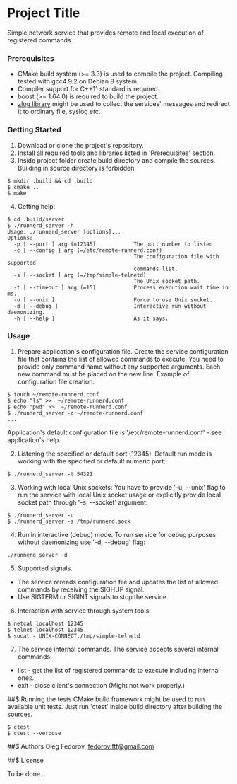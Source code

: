 # Project Title

Simple network service that provides remote and local execution of registered commands.

### Prerequisites
* CMake build system (>= 3.3) is used to compile the project. Compiling tested with gcc4.9.2 on Debian 8 system. 
* Compiler support for C++11 standard is required.
* boost (>= 1.64.0) is required to build the project.
* [zlog library](https://github.com/HardySimpson/zlog) might be used to collect the services' messages and redirect it to ordinary file, syslog etc.

### Getting Started

1. Download or clone the project's repository.
2. Install all required tools and libraries listed in 'Prerequisites' section.
3. Inside project folder create build directory and compile the sources. Building in source directory is forbidden.
```
$ mkdir .build && cd .build
$ cmake ..
$ make
```
4. Getting help:
```
$ cd .build/server
$ ./runnerd_server -h
Usage: ./runnerd_server [options]... 
Options:
  -p [ --port ] arg (=12345)            The port number to listen.
  -c [ --config ] arg (=/etc/remote-runnerd.conf)
                                        The configuration file with supported 
                                        commands list.
  -s [ --socket ] arg (=/tmp/simple-telnetd)
                                        The Unix socket path.
  -t [ --timeout ] arg (=15)            Process execution wait time in ms.
  -u [ --unix ]                         Force to use Unix socket.
  -d [ --debug ]                        Interactive run without daemonizing.
  -h [ --help ]                         As it says.

```

### Usage

1. Prepare application's configuration file. 
Create the service configuration file that contains the list of allowed commands to execute. You need to provide only command name without any supported arguments. Each new command must be placed on the new line.
Example of configuration file creation:
```
$ touch ~/remote-runnerd.conf
$ echo "ls" >>  ~/remote-runnerd.conf
$ echo "pwd" >>  ~/remote-runnerd.conf
$ ./runnerd_server -c ~/remote-runnerd.conf
...
```
Application's default configuration file is '/etc/remote-runnerd.conf' - see application's help.

2. Listening the specified or default port (12345).
Default run mode is working with the specified or default numeric port:
```
$ ./runnerd_server -t 54321
``` 

3. Working with local Unix sockets:
You have to provide '-u, --unix' flag to run the service with local Unix socket usage or explicitly provide local socket path through '-s, --socket' argument:
```
$ ./runnerd_server -u
$ ./runnerd_server -s /tmp/runnerd.sock
```

4. Run in interactive (debug) mode.
To run service for debug purposes without daemonizing use '-d, --debug' flag:
```
./runnerd_server -d
```
5. Supported signals.
* The service rereads configuration file and updates the list of allowed commands by receiving the SIGHUP signal.
* Use SIGTERM or SIGINT signals to stop the service.

6. Interaction with service through system tools:
```
$ netcal localhost 12345
$ telnet localhost 12345
$ socat - UNIX-CONNECT:/tmp/simple-telnetd
```

7. The service internal commands.
The service accepts several internal commands:
* list - get the list of registered commands to execute including internal ones.
* exit - close client's connection (Might not work properly.) 

##$ Running the tests
CMake build framework might be used to run available unit tests. Just run 'ctest' inside build directory after building the sources.
```
$ ctest
$ ctest --verbose
``` 

##$ Authors
Oleg Fedorov, fedorov.ftf@gmail.com


##$ License

To be done...


